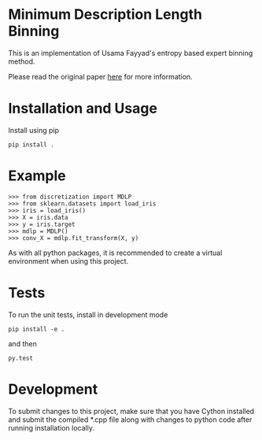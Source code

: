 # Minimum Description Length Binning

This is an implementation of Usama Fayyad's entropy based
expert binning method.

Please read the original paper
<a href="http://sci2s.ugr.es/keel/pdf/algorithm/congreso/fayyad1993.pdf">here</a>
for more information.

# Installation and Usage

Install using pip 

```
pip install .
```


# Example

```
>>> from discretization import MDLP
>>> from sklearn.datasets import load_iris
>>> iris = load_iris()
>>> X = iris.data
>>> y = iris.target
>>> mdlp = MDLP()
>>> conv_X = mdlp.fit_transform(X, y)
```

As with all python packages, it is recommended to create a virtual environment
when using this project.

# Tests

To run the unit tests, install in development mode

```
pip install -e .
```

and then

```
py.test
```

# Development

To submit changes to this project, make sure that you have Cython installed and
submit the compiled *.cpp file along with changes to python code after running
installation locally.
